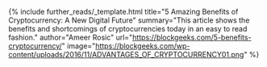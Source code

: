 {%
  include further_reads/_template.html
  title="5 Amazing Benefits of Cryptocurrency: A New Digital Future" 
  summary="This article shows the benefits and shortcomings of cryptocurrencies today in an easy to read fashion." 
  author="Ameer Rosic" 
  url="https://blockgeeks.com/5-benefits-cryptocurrency/" 
  image="https://blockgeeks.com/wp-content/uploads/2016/11/ADVANTAGES_OF_CRYPTOCURRENCY01.png"
%}
